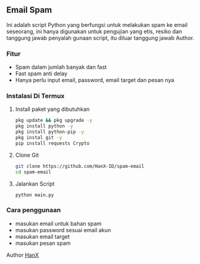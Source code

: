 ## Email Spam
Ini adalah script Python yang berfungsi untuk melakukan spam ke email seseorang, ini hanya digunakan untuk pengujian yang etis, resiko dan tanggung jawab penyalah gunaan script, itu diluar tanggung jawab Author.

### Fitur
- Spam dalam jumlah banyak dan fast
- Fast spam anti delay
- Hanya perlu input email, password, email target dan pesan nya

### Instalasi Di Termux
1. Install paket yang dibutuhkan
   ```bash
   pkg update && pkg upgrade -y
   pkg install python -y
   pkg install python-pip -y
   pkg instal git -y
   pip install requests Crypto
   ```
2. Clone Git
   ```bash
   git clone https://github.com/HanX-ID/spam-email
   cd spam-email
   ```
3. Jalankan Script
   ```
   python main.py
   ```
### Cara penggunaan 
- masukan email untuk bahan spam
- masukan password sesuai email akun
- masukan email target
- masukan pesan spam

Author [HanX](https://github.com/HanX-ID)

